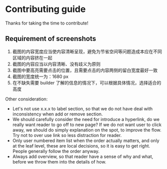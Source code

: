 # Contributing guide
Thanks for taking the time to contribute!

## Requirement of screenshots
1. 截图的内容宽度应当使内容清晰呈现，避免为节省空间等问题造成本应在不同区域的内容挤在一起
2. 截图的内容应当以内容清晰、没有歧义为原则
3. 截图中要高亮需要点击的位置，且需要点击的内容两侧的留白宽度最好一致
4. 截图的宽度统一为：1680 px
5. 在不缺失需要 builder 了解的信息的情况下，可以根据具体情况，选择适合的高度


Other consideration:
- Let's not use x.x.x to label section, so that we do not have deal with inconsistency when add or remove section. 
- We should carefully consider the need for introduce a hyperlink, do we really want reader to go off to new page? If we do not want user to click away, we should do simply explanation on the spot, to improve the flow. Try not to over use link so less distraction for reader.
- Only user numbered item list when the order actually matters, and only at the leaf level, these are local decisions, so it is easy to get right. People generally follow the order anyway.
- Always add overview, so that reader have a sense of why and what, before we throw them into the details of how. 
